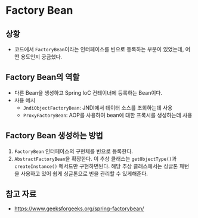 # Factory Bean

## 상황

- 코드에서 `FactoryBean`이라는 인터페이스를 빈으로 등록하는 부분이 있었는데, 어떤 용도인지 궁금했다.

## Factory Bean의 역할

- 다른 Bean을 생성하고 Spring IoC 컨테이너에 등록하는 Bean이다. 
- 사용 예시
  - `JndiObjectFactoryBean`: JNDI에서 데이터 소스를 조회하는데 사용
  - `ProxyFactoryBean`: AOP를 사용하여 bean에 대한 프록시를 생성하는데 사용

## Factory Bean 생성하는 방법

1. `FactoryBean` 인터페이스의 구현체를 빈으로 등록한다.
2. `AbstractFactoryBean`을 확장한다. 이 추상 클래스는 `getObjectType()`과 `createInstance()` 메서드만 구현하면된다. 해당 추상 클래스에서는 싱글톤 패턴을 사용하고 있어 쉽게 싱글톤으로 빈을 관리할 수 있게해준다.

## 참고 자료

- https://www.geeksforgeeks.org/spring-factorybean/